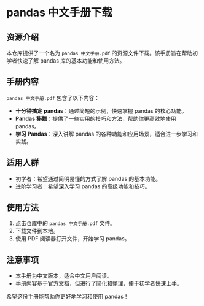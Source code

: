 # pandas 中文手册下载

## 资源介绍

本仓库提供了一个名为 `pandas 中文手册.pdf` 的资源文件下载。该手册旨在帮助初学者快速了解 pandas 库的基本功能和使用方法。

## 手册内容

`pandas 中文手册.pdf` 包含了以下内容：

- **十分钟搞定 pandas**：通过简短的示例，快速掌握 pandas 的核心功能。
- **Pandas 秘籍**：提供了一些实用的技巧和方法，帮助你更高效地使用 pandas。
- **学习 Pandas**：深入讲解 pandas 的各种功能和应用场景，适合进一步学习和实践。

## 适用人群

- 初学者：希望通过简明易懂的方式了解 pandas 的基本功能。
- 进阶学习者：希望深入学习 pandas 的高级功能和技巧。

## 使用方法

1. 点击仓库中的 `pandas 中文手册.pdf` 文件。
2. 下载文件到本地。
3. 使用 PDF 阅读器打开文件，开始学习 pandas。

## 注意事项

- 本手册为中文版本，适合中文用户阅读。
- 手册内容基于官方文档，但进行了简化和整理，便于初学者快速上手。

希望这份手册能帮助你更好地学习和使用 pandas！
